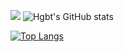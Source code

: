 
![](https://github-readme-stats.vercel.app/api?username=hgbt&count_private=true)
![Hgbt's GitHub stats](https://github-readme-stats.vercel.app/api?username=Hgbt&count_private=true&theme=synthwave)

<!--START_SECTION:waka-->
<!--END_SECTION:waka-->

[![Top Langs](https://github-readme-stats.vercel.app/api/top-langs/?username=anuraghazra)](https://github.com/anuraghazra/github-readme-stats)

